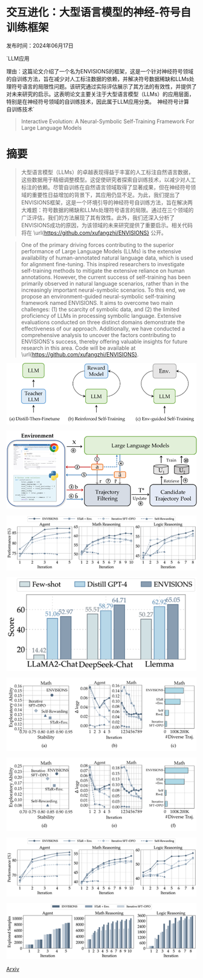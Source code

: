 # 交互进化：大型语言模型的神经-符号自训练框架

发布时间：2024年06月17日

`LLM应用

理由：这篇论文介绍了一个名为ENVISIONS的框架，这是一个针对神经符号领域的自训练方法，旨在减少对人工标注数据的依赖，并解决符号数据稀缺和LLMs处理符号语言的局限性问题。该研究通过实际评估展示了其方法的有效性，并提供了对未来研究的启示。这表明论文主要关注于大型语言模型（LLMs）的应用层面，特别是在神经符号领域的自训练技术，因此属于LLM应用分类。` `神经符号计算` `自训练技术`

> Interactive Evolution: A Neural-Symbolic Self-Training Framework For Large Language Models

# 摘要

> 大型语言模型（LLMs）的卓越表现得益于丰富的人工标注自然语言数据，这些数据用于精细调整模型。这促使研究者探索自训练技术，以减少对人工标注的依赖。尽管自训练在自然语言领域取得了显著成果，但在神经符号领域的重要性日益增加的背景下，其应用仍显不足。为此，我们提出了ENVISIONS框架，这是一个环境引导的神经符号自训练方法，旨在解决两大难题：符号数据的稀缺和LLMs处理符号语言的局限。通过在三个领域的广泛评估，我们的方法展现了其有效性。此外，我们还深入分析了ENVISIONS成功的原因，为该领域的未来研究提供了重要启示。相关代码将在 \url{https://github.com/xufangzhi/ENVISIONS} 公开。

> One of the primary driving forces contributing to the superior performance of Large Language Models (LLMs) is the extensive availability of human-annotated natural language data, which is used for alignment fine-tuning. This inspired researchers to investigate self-training methods to mitigate the extensive reliance on human annotations. However, the current success of self-training has been primarily observed in natural language scenarios, rather than in the increasingly important neural-symbolic scenarios. To this end, we propose an environment-guided neural-symbolic self-training framework named ENVISIONS. It aims to overcome two main challenges: (1) the scarcity of symbolic data, and (2) the limited proficiency of LLMs in processing symbolic language. Extensive evaluations conducted on three distinct domains demonstrate the effectiveness of our approach. Additionally, we have conducted a comprehensive analysis to uncover the factors contributing to ENVISIONS's success, thereby offering valuable insights for future research in this area. Code will be available at \url{https://github.com/xufangzhi/ENVISIONS}.

![交互进化：大型语言模型的神经-符号自训练框架](../../../paper_images/2406.11736/x1.png)

![交互进化：大型语言模型的神经-符号自训练框架](../../../paper_images/2406.11736/x2.png)

![交互进化：大型语言模型的神经-符号自训练框架](../../../paper_images/2406.11736/x3.png)

![交互进化：大型语言模型的神经-符号自训练框架](../../../paper_images/2406.11736/x4.png)

![交互进化：大型语言模型的神经-符号自训练框架](../../../paper_images/2406.11736/symbol-7b-analysis.png)

![交互进化：大型语言模型的神经-符号自训练框架](../../../paper_images/2406.11736/symbol-13b-analysis.png)

![交互进化：大型语言模型的神经-符号自训练框架](../../../paper_images/2406.11736/x5.png)

![交互进化：大型语言模型的神经-符号自训练框架](../../../paper_images/2406.11736/x6.png)

[Arxiv](https://arxiv.org/abs/2406.11736)